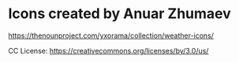 # Icons created by Anuar Zhumaev

https://thenounproject.com/yxorama/collection/weather-icons/

CC License: https://creativecommons.org/licenses/by/3.0/us/
